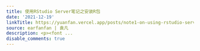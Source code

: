 ```yaml
---
title: 使用RStudio Server笔记之安装R包
date: '2021-12-19'
linkTitle: https://yuanfan.vercel.app/posts/note1-on-using-rstudio-server/
source: earfanfan | 袁凡
description: <p><font ...
disable_comments: true
---
```

<p><font ...